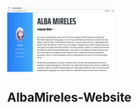 <title>Alba Mireles - Language Major</title>

![Website Preview](img/websitepreview.png)
# AlbaMireles-Website
